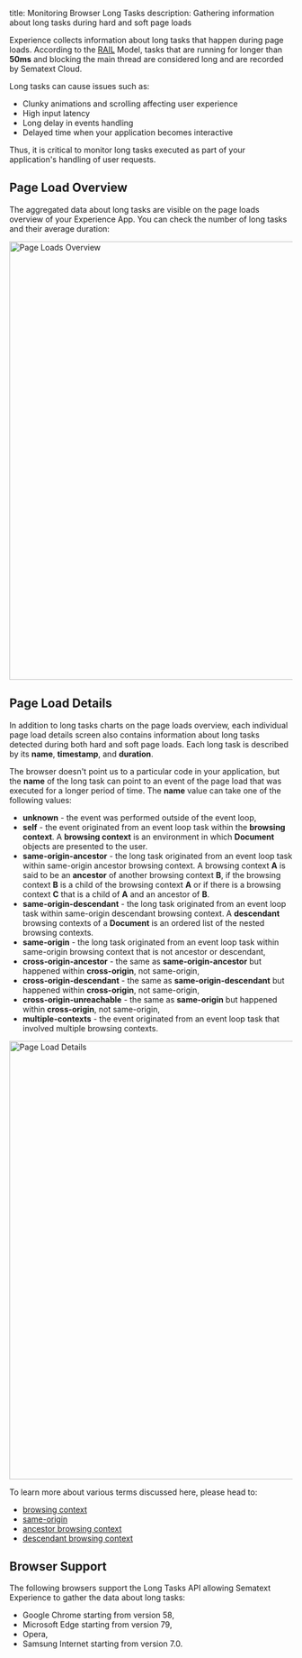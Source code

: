 title: Monitoring Browser Long Tasks
description: Gathering information about long tasks during hard and soft page loads

Experience collects information about long tasks that happen during page loads. According to the [RAIL](https://developers.google.com/web/fundamentals/performance/rail) Model, tasks that are running for longer than **50ms** and blocking the main thread are considered long and are recorded by Sematext Cloud. 

Long tasks can cause issues such as:

* Clunky animations and scrolling affecting user experience
* High input latency
* Long delay in events handling
* Delayed time when your application becomes interactive

Thus, it is critical to monitor long tasks executed as part of your application's handling of user requests.

## Page Load Overview
The aggregated data about long tasks are visible on the page loads overview of your Experience App. You can check the number of long tasks and their average duration:

<img
  class="content-modal-image"
  alt="Page Loads Overview"
  src="../../images/experience/longtasks/overview.png"
  title="Page Loads Overview"
  width=778
/>


## Page Load Details
In addition to long tasks charts on the page loads overview, each individual page load details screen also contains information about long tasks detected during both hard and soft page loads. Each long task is described by its **name**, **timestamp**, and **duration**.

The browser doesn't point us to a particular code in your application, but the **name** of the long task can point to an event of the page load that was executed for a longer period of time. The **name** value can take one of the following values:

* **unknown** - the event was performed outside of the event loop, 
* **self** - the event originated from an event loop task within the **browsing context**. A **browsing context** is an environment in which **Document** objects are presented to the user.
* **same-origin-ancestor** - the long task originated from an event loop task within same-origin ancestor browsing context. A browsing context **A** is said to be an **ancestor** of another browsing context **B**, if the browsing context **B** is a child of the browsing context **A** or if there is a browsing context **C** that is a child of **A** and an ancestor of **B**. 
* **same-origin-descendant** - the long task originated from an event loop task within same-origin descendant browsing context. A **descendant** browsing contexts of a **Document** is an ordered list of the nested browsing contexts.
* **same-origin** - the long task originated from an event loop task within same-origin browsing context that is not ancestor or descendant,
* **cross-origin-ancestor** - the same as **same-origin-ancestor** but happened within **cross-origin**, not same-origin,
* **cross-origin-descendant** - the same as **same-origin-descendant** but happened within **cross-origin**, not same-origin,
* **cross-origin-unreachable** - the same as **same-origin** but happened within **cross-origin**, not same-origin,
* **multiple-contexts** - the event originated from an event loop task that involved multiple browsing contexts. 

<img
  class="content-modal-image"
  alt="Page Load Details"
  src="../../images/experience/longtasks/details.png"
  title="Page Load Details"
  width=778
/>

To learn more about various terms discussed here, please head to:

* [browsing context](https://html.spec.whatwg.org/multipage/browsers.html#browsing-context)
* [same-origin](https://html.spec.whatwg.org/multipage/origin.html#same-origin)
* [ancestor browsing context](https://html.spec.whatwg.org/multipage/browsers.html#ancestor-browsing-context)
* [descendant browsing context](https://html.spec.whatwg.org/multipage/browsers.html#list-of-the-descendant-browsing-contexts)

## Browser Support
The following browsers support the Long Tasks API allowing Sematext Experience to gather the data about long tasks:

* Google Chrome starting from version 58,
* Microsoft Edge starting from version 79,
* Opera,
* Samsung Internet starting from version 7.0.
